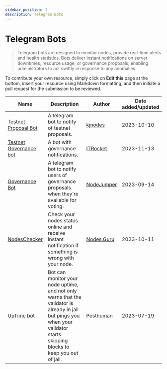 ```yaml
---
sidebar_position: 2
description: Telegram Bots 
---
```


# Telegram Bots

> Telegram bots are designed to monitor nodes, provide real-time alerts and health statistics. Bots deliver instant notifications on server downtimes, resource usage, or governance proposals, enabling administrators to act swiftly in response to any anomalies.

To contribute your own resource, simply click on **Edit this** page at the bottom, insert your resource using Markdown formatting, and then initiate a pull request for the submission to be reviewed.

| Name | Description | Author | Date added/updated |
| --- | --- | --- | --- |
| [Testnet Proposal Bot](https://t.me/kjnodes_testnet_proposal_bot) | A telegram bot to notify of testnet proposals. | [kjnodes](https://github.com/kj89) | 2023-10-10 |
| [Testnet Governance bot](https://t.me/itrocket_testnet_proposal_bot) | A bot with governance notifications. | [ITRocket](https://github.com/itrocket-am) | 2023-11-13 |
| [Governance Bot](https://t.me/nodejumper_governance_bot) | A telegram bot to notify users of governance proposals when they're available for voting. | [NodeJumper](https://github.com/nodejumper-org) | 2023-09-14 |
| [NodesChecker](https://t.me/NodesGuru_bot) | Check your nodes status online and receive instant notification if something is wrong with your node. | [Nodes.Guru](https://github.com/nodesguru) | 2023-10-11 |
| [UpTime bot](https://t.me/ZetaChainUpTime_bot) | Bot  can monitor your node uptime, and not only warns that the validator is already in jail but pings you when your validator starts skipping blocks to keep you out of jail. | [Posthuman](https://github.com/Validator-POSTHUMAN) | 2023-07-19 |


